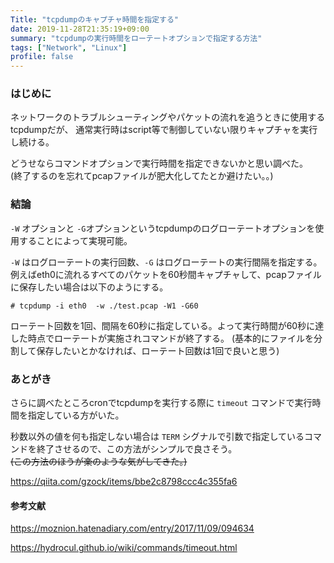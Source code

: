 ```yaml
---
Title: "tcpdumpのキャプチャ時間を指定する"
date: 2019-11-28T21:35:19+09:00
summary: "tcpdumpの実行時間をローテートオプションで指定する方法"
tags: ["Network", "Linux"]
profile: false
---
```


### はじめに

ネットワークのトラブルシューティングやパケットの流れを追うときに使用するtcpdumpだが、
通常実行時はscript等で制御していない限りキャプチャを実行し続ける。

どうせならコマンドオプションで実行時間を指定できないかと思い調べた。  
(終了するのを忘れてpcapファイルが肥大化してたとか避けたい。。)

### 結論

`-W` オプションと `-G`オプションというtcpdumpのログローテートオプションを使用することによって実現可能。

`-W` はログローテートの実行回数、`-G` はログローテートの実行間隔を指定する。<br>
例えばeth0に流れるすべてのパケットを60秒間キャプチャして、pcapファイルに保存したい場合は以下のようにする。

```
# tcpdump -i eth0  -w ./test.pcap -W1 -G60
```

ローテート回数を1回、間隔を60秒に指定している。よって実行時間が60秒に達した時点でローテートが実施されコマンドが終了する。
(基本的にファイルを分割して保存したいとかなければ、ローテート回数は1回で良いと思う)

### あとがき

さらに調べたところcronでtcpdumpを実行する際に `timeout` コマンドで実行時間を指定している方がいた。

秒数以外の値を何も指定しない場合は `TERM` シグナルで引数で指定しているコマンドを終了させるので、この方法がシンプルで良さそう。<br>
~~(この方法のほうが楽のような気がしてきた。)~~

https://qiita.com/gzock/items/bbe2c8798ccc4c355fa6


#### 参考文献

https://moznion.hatenadiary.com/entry/2017/11/09/094634

https://hydrocul.github.io/wiki/commands/timeout.html







